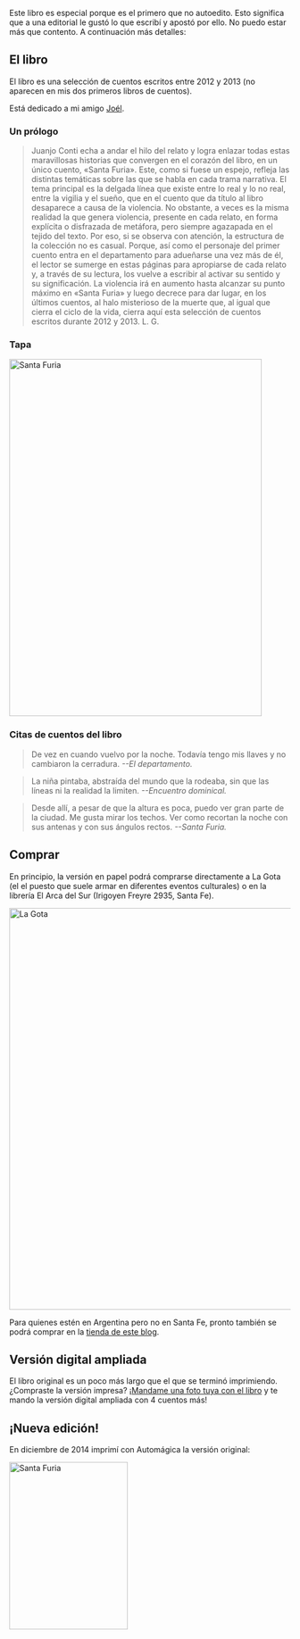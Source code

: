 <html><body><p>Este libro es especial porque es el primero que no autoedito. Esto significa que a una editorial le gustó lo que escribí y apostó por ello. No puedo estar más que contento. A continuación más detalles:

</p><h2>El libro</h2>

El libro es una selección de cuentos escritos entre 2012 y 2013 (no aparecen en mis dos primeros libros de cuentos).



Está dedicado a mi amigo <a href="http://www.jjlorenzatti.com.ar/" target="_blank">Joél</a>.

<h3>Un prólogo</h3>

<blockquote>Juanjo Conti echa a andar el hilo del relato y logra enlazar todas estas maravillosas historias que convergen en el corazón del libro, en un único cuento, «Santa Furia». Este, como si fuese un espejo, refleja las distintas temáticas sobre las que se habla en cada trama narrativa. El tema principal es la delgada línea que existe entre lo real y lo no real, entre la vigilia y el sueño, que en el cuento que da título al libro desaparece a causa de la violencia. No obstante, a veces es la misma realidad la que genera violencia, presente en cada relato, en forma explícita o disfrazada de metáfora, pero siempre agazapada en el tejido del texto. Por eso, si se observa con atención, la estructura de la colección no es casual. Porque, así como el personaje del primer cuento entra en el departamento para adueñarse una vez más de él, el lector se sumerge en estas páginas para apropiarse de cada relato y, a través de su lectura, los vuelve a escribir al activar su sentido y su significación. La violencia irá en aumento hasta alcanzar su punto máximo en «Santa Furia» y luego decrece para dar lugar, en los últimos cuentos, al halo misterioso de la muerte que, al igual que cierra el ciclo de la vida, cierra aquí esta selección de cuentos escritos durante 2012 y 2013. L. G.</blockquote>

<h3>Tapa</h3>

<a href="/wp-content/uploads/2014/06/santaFuriaLaGota.jpg"><img class="aligncenter size-full wp-image-4829" src="/wp-content/uploads/2014/06/santaFuriaLaGota.jpg" alt="Santa Furia" width="452" height="640"></a>

<h3>Citas de cuentos del libro</h3>

<blockquote>De vez en cuando vuelvo por la noche. Todavía tengo mis llaves y no cambiaron la cerradura.<em> --El departamento.</em></blockquote>

<blockquote>La niña pintaba, abstraída del mundo que la rodeaba, sin que las líneas ni la realidad la limiten.<em> --Encuentro dominical.</em></blockquote>

<blockquote>Desde allí, a pesar de que la altura es poca, puedo ver gran parte de la ciudad. Me gusta mirar los techos. Ver como recortan la noche con sus antenas y con sus ángulos rectos.<em> --Santa Furia.</em></blockquote>

<h2>Comprar</h2>

En principio, la versión en papel podrá comprarse directamente a La Gota (el el puesto que suele armar en diferentes eventos culturales) o en la librería El Arca del Sur (Irigoyen Freyre 2935, Santa Fe).



<a href="/wp-content/uploads/2014/06/laGota.jpg"><img class="aligncenter size-full wp-image-4836" src="/wp-content/uploads/2014/06/laGota.jpg" alt="La Gota" width="960" height="720"></a>



Para quienes estén en Argentina pero no en Santa Fe, pronto también se podrá comprar en la <a href="http://www.juanjoconti.com.ar/tienda-virtual/" target="_blank">tienda de este blog</a>.

<h2>Versión digital ampliada</h2>

El libro original es un poco más largo que el que se terminó imprimiendo. ¿Compraste la versión impresa? ¡<a href="mailto:jjconti@gmail.com">Mandame una foto tuya con el libro</a> y te mando la versión digital ampliada con 4 cuentos más!

<h2>¡Nueva edición!</h2>

En diciembre de 2014 imprimí con Automágica la versión original:



<a href="/wp-content/uploads/2014/06/santaFuria_cover.jpg"><img class="aligncenter size-medium wp-image-5281" src="/wp-content/uploads/2014/06/santaFuria_cover-212x300.jpg" alt="Santa Furia" width="212" height="300"></a></body></html>